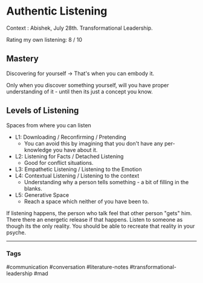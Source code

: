 # Authentic Listening

Context : Abishek, July 28th. Transformational Leadership.

Rating my own listening: 8 / 10

## Mastery
Discovering for yourself -> That's when you can embody it.

Only when you discover something yourself, will you have proper understanding of it  - until then its just a concept you know.

## Levels of Listening
Spaces from where you can listen
- L1: Downloading / Reconfirming / Pretending
	- You can avoid this by imagining that you don't have any per-knowledge you have about it.
- L2: Listening for Facts / Detached Listening
	- Good for conflict situations.
- L3: Empathetic Listening / Listening to the Emotion
- L4: Contextual Listening / Listening to the context
	- Understanding why a person tells something - a bit of filling in the blanks.
- L5: Generative Space
	- Reach a space which neither of you have been to.

If listening happens, the person who talk feel that other person "gets" him. There there an energetic release if that happens.
Listen to someone as though its the only reality. You should be able to recreate that reality in your psyche.


---
### Tags
#communication #conversation #literature-notes #transformational-leadership #mad
